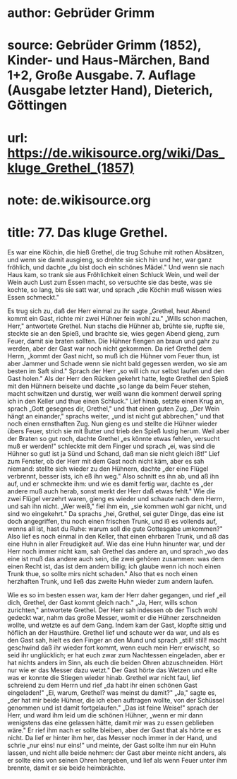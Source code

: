 # author: Gebrüder Grimm
# source: Gebrüder Grimm (1852), Kinder- und Haus-Märchen, Band 1+2, Große Ausgabe. 7. Auflage (Ausgabe letzter Hand), Dieterich, Göttingen
# url: https://de.wikisource.org/wiki/Das_kluge_Grethel_(1857)
# note: de.wikisource.org
# title: 77. Das kluge Grethel.

Es war eine Köchin, die hieß Grethel, die trug Schuhe mit rothen Absätzen, und wenn sie damit ausgieng, so drehte sie sich hin und her, war ganz fröhlich, und dachte „du bist doch ein schönes Mädel." Und wenn sie nach Haus kam, so trank sie aus Fröhlichkeit einen Schluck Wein, und weil der Wein auch Lust zum Essen macht, so versuchte sie das beste, was sie kochte, so lang, bis sie satt war, und sprach „die Köchin muß wissen wies Essen schmeckt." 

Es trug sich zu, daß der Herr einmal zu ihr sagte „Grethel, heut Abend kommt ein Gast, richte mir zwei Hühner fein wohl zu." „Wills schon machen, Herr," antwortete Grethel. Nun stachs die Hühner ab, brühte sie, rupfte sie, steckte sie an den Spieß, und brachte sie, wies gegen Abend gieng, zum Feuer, damit sie braten sollten. Die Hühner fiengen an braun und gahr zu werden, aber der Gast war noch nicht gekommen. Da rief Grethel dem Herrn, „kommt der Gast nicht, so muß ich die Hühner vom Feuer thun, ist aber Jammer und Schade wenn sie nicht bald gegessen werden, wo sie am besten im Saft sind." Sprach der Herr „so will ich nur selbst laufen und den Gast holen." Als der Herr den Rücken gekehrt hatte, legte Grethel den Spieß mit den Hühnern beiseite und dachte „so lange da beim Feuer stehen, macht schwitzen und durstig, wer weiß wann die kommen! derweil spring ich in den Keller und thue einen Schluck." Lief hinab, setzte einen Krug an, sprach „Gott gesegnes dir, Grethel," und that einen guten Zug. „Der Wein hängt an einander," sprachs weiter, „und ist nicht gut  abbrechen," und that noch einen ernsthaften Zug. Nun gieng es und stellte die Hühner wieder übers Feuer, strich sie mit Butter und trieb den Spieß lustig herum. Weil aber der Braten so gut roch, dachte Grethel „es könnte etwas fehlen, versucht muß er werden!" schleckte mit dem Finger und sprach „ei, was sind die Hühner so gut! ist ja Sünd und Schand, daß man sie nicht gleich ißt!" Lief zum Fenster, ob der Herr mit dem Gast noch nicht käm, aber es sah niemand: stellte sich wieder zu den Hühnern, dachte „der eine Flügel verbrennt, besser ists, ich eß ihn weg." Also schnitt es ihn ab, und aß ihn auf, und er schmeckte ihm: und wie es damit fertig war, dachte es „der andere muß auch herab, sonst merkt der Herr daß etwas fehlt." Wie die zwei Flügel verzehrt waren, gieng es wieder und schaute nach dem Herrn, und sah ihn nicht. „Wer weiß," fiel ihm ein, „sie kommen wohl gar nicht, und sind wo eingekehrt." Da sprachs „hei, Grethel, sei guter Dinge, das eine ist doch angegriffen, thu noch einen frischen Trunk, und iß es vollends auf, wenns all ist, hast du Ruhe: warum soll die gute Gottesgabe umkommen?" Also lief es noch einmal in den Keller, that einen ehrbaren Trunk, und aß das eine Huhn in aller Freudigkeit auf. Wie das eine Huhn hinunter war, und der Herr noch immer nicht kam, sah Grethel das andere an, und sprach „wo das eine ist muß das andere auch sein, die zwei gehören zusammen: was dem einen Recht ist, das ist dem andern billig; ich glaube wenn ich noch einen Trunk thue, so sollte mirs nicht schaden." Also that es noch einen herzhaften Trunk, und ließ das zweite Huhn wieder zum andern laufen. 

Wie es so im besten essen war, kam der Herr daher gegangen, und rief „eil dich, Grethel, der Gast kommt gleich nach." „Ja, Herr, wills schon zurichten," antwortete Grethel. Der Herr sah indessen ob der Tisch wohl gedeckt war, nahm das große Messer, womit er die Hühner zerschneiden wollte, und wetzte es auf dem  Gang. Indem kam der Gast, klopfte sittig und höflich an der Hausthüre. Grethel lief und schaute wer da war, und als es den Gast sah, hielt es den Finger an den Mund und sprach „still! still! macht geschwind daß ihr wieder fort kommt, wenn euch mein Herr erwischt, so seid ihr unglücklich; er hat euch zwar zum Nachtessen eingeladen, aber er hat nichts anders im Sinn, als euch die beiden Ohren abzuschneiden. Hört nur wie er das Messer dazu wetzt." Der Gast hörte das Wetzen und eilte was er konnte die Stiegen wieder hinab. Grethel war nicht faul, lief schreiend zu dem Herrn und rief „da habt ihr einen schönen Gast eingeladen!" „Ei, warum, Grethel? was meinst du damit?" „Ja," sagte es, „der hat mir beide Hühner, die ich eben auftragen wollte, von der Schüssel genommen und ist damit fortgelaufen." „Das ist feine Weise!" sprach der Herr, und ward ihm leid um die schönen Hühner, „wenn er mir dann wenigstens das eine gelassen hätte, damit mir was zu essen geblieben wäre." Er rief ihm nach er sollte bleiben, aber der Gast that als hörte er es nicht. Da lief er hinter ihm her, das Messer noch immer in der Hand, und schrie „nur eins! nur eins!" und meinte, der Gast sollte ihm nur ein Huhn lassen, und nicht alle beide nehmen: der Gast aber meinte nicht anders, als er sollte eins von seinen Ohren hergeben, und lief als wenn Feuer unter ihm brennte, damit er sie beide heimbrächte. 


